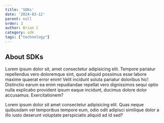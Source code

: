 ```yaml
---
title: 'SDKs'
date: '2024-03-12'
parent: null
order: 3
author: Brian C
category: sdk
tags: ["technology"]
---
```


## About SDKs
Lorem ipsum dolor sit, amet consectetur adipisicing elit. Tempore pariatur repellendus vero doloremque sint, quod aliquid possimus 
esse labore maxime quaerat error enim! Velit incidunt soluta pariatur doloribus hic! Distinctio earum ea enim repudiandae repellat 
vero dignissimos sequi optio nulla explicabo provident ipsum eaque incidunt, ducimus dolore dolor accusamus. Exercitationem?

Lorem ipsum dolor sit amet consectetur adipisicing elit. Quas neque quibusdam vel temporibus tempore eum, odio odit adipisci similique 
dolor a illo iusto deserunt voluptate perspiciatis aliquid ad id sed?
